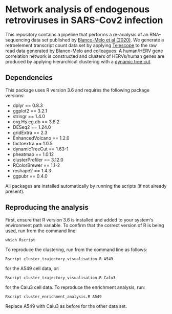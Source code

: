 # Network analysis of endogenous retroviruses in SARS-Cov2 infection

This repository contains a pipeline that performs a re-analysis of an RNA-sequencing data set published by 
[Blanco-Melo et al (2020)](https://www.ncbi.nlm.nih.gov/geo/query/acc.cgi?acc=GSE147507). We generate a retroelement transcript count data set by applying 
[Telescope](https://journals.plos.org/ploscompbiol/article?id=10.1371/journal.pcbi.1006453) to the raw read data generated 
by Blanco-Melo and colleagues. A human/HERV gene correlation network is constructed and clusters of HERVs/human genes are produced by applying hierarchical clustering with a 
[dynamic tree cut](https://horvath.genetics.ucla.edu/html/CoexpressionNetwork/BranchCutting/).

## Dependencies

This package uses R version 3.6 and requires the following package versions:

- dplyr == 0.8.3
- ggplot2 == 3.2.1
- stringr == 1.4.0
- org.Hs.eg.db == 3.8.2
- DESeq2 == 1.24.0
- gridExtra == 2.3
- EnhancedVolcano == 1.2.0
- factoextra == 1.0.5
- dynamicTreeCut == 1.63-1
- pheatmap == 1.0.12
- clusterProfiler == 3.12.0
- RColorBrewer == 1.1-2
- reshape2 == 1.4.3
- ggpubr == 0.4.0

All packages are installed automatically by running the scripts (if not already present).

## Reproducing the analysis

First, ensure that R version 3.6 is installed and added to your system's environment path variable. 
To confirm that the correct version of R is being used, run from the command line:

```
which Rscript
```

To reproduce the clustering, run from the command line as follows:

```
Rscript cluster_trajectory_visualisation.R A549
```

for the A549 cell data, or:

```
Rscript cluster_trajectory_visualisation.R Calu3
```

for the Calu3 cell data. To reproduce the enrichment analysis, run:

```
Rscript cluster_enrichment_analysis.R A549
```

Replace A549 with Calu3 as before for the other data set.
